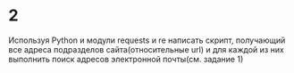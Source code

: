 # 2
Используя Python и модули requests и re написать скрипт, получающий все адреса подразделов сайта(относительные url) и для каждой из них выполнить поиск адресов электронной почты(см. задание 1)
